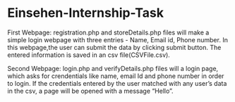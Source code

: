 # Einsehen-Internship-Task
First Webpage: 
registration.php and storeDetails.php files will make a simple login webpage with three entries - Name, Email id, Phone number. 
In this webpage,the user can submit the data by clicking submit button. The entered information is saved in an csv file(CSVFile.csv).

Second Webpage: 
login.php and verifyDetails.php files will a login page, which asks for crendentials like name, email Id and phone number in order to login. 
If the credentials entered by the user matched with any user’s data in the csv, a page will be opened with a message “Hello”.
 
